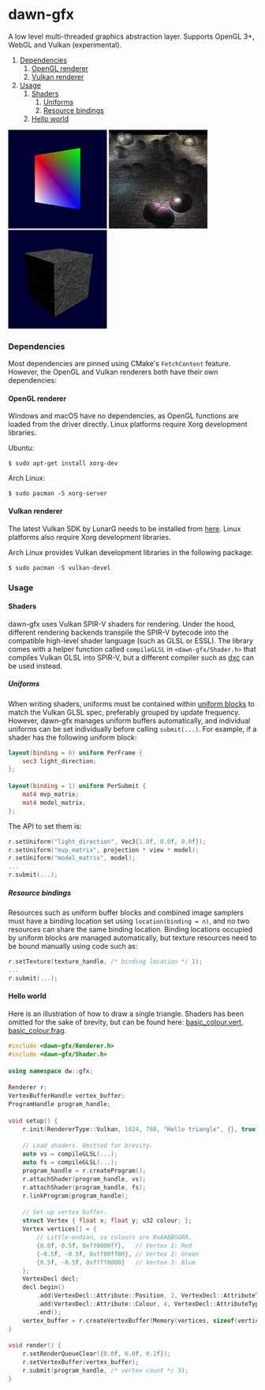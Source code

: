 # dawn-gfx
A low level multi-threaded graphics abstraction layer. Supports OpenGL 3+, WebGL and Vulkan (experimental).

1. [Dependencies](#introduction)
    1. [OpenGL renderer](#opengl-renderer)
    2. [Vulkan renderer](#vulkan-renderer)
2. [Usage](#usage)
    1. [Shaders](#shaders)
        1. [Uniforms](#uniforms)
        2. [Resource bindings](#resource-bindings)
    2. [Hello world](#hello-world)
    
![Quad](screenshot1.jpg) ![Deferred shading](screenshot2.jpg) ![Normal mapping](screenshot3.jpg)
    
### Dependencies

Most dependencies are pinned using CMake's `FetchContent` feature. However, the OpenGL and Vulkan renderers
both have their own dependencies:

#### OpenGL renderer

Windows and macOS have no dependencies, as OpenGL functions are loaded from the driver directly.
Linux platforms require Xorg development libraries.

Ubuntu:

    $ sudo apt-get install xorg-dev
    
Arch Linux:

    $ sudo pacman -S xorg-server

    
#### Vulkan renderer

The latest Vulkan SDK by LunarG needs to be installed from [here](https://vulkan.lunarg.com/sdk/home). Linux platforms also require Xorg development libraries.

Arch Linux provides Vulkan development libraries in the following package:

    $ sudo pacman -S vulkan-devel

### Usage

#### Shaders

dawn-gfx uses Vulkan SPIR-V shaders for rendering. Under the hood, different rendering backends transpile the SPIR-V
bytecode into the compatible high-level shader language (such as GLSL or ESSL). The library comes with a helper function
called `compileGLSL` in `<dawn-gfx/Shader.h>` that compiles Vulkan GLSL into SPIR-V, but a different compiler such as
[dxc](https://github.com/Microsoft/DirectXShaderCompiler/wiki/SPIR%E2%80%90V-CodeGen) can be used instead.

##### Uniforms

When writing shaders, uniforms must be contained within [uniform blocks](https://www.khronos.org/opengl/wiki/Interface_Block_(GLSL)#Uniform_blocks)
to match the Vulkan GLSL spec, preferably grouped by update frequency. However, dawn-gfx manages uniform buffers
automatically, and individual uniforms can be set individually before calling `submit(...)`. For example, if a shader
has the following uniform block:

```glsl
layout(binding = 0) uniform PerFrame {
    vec3 light_direction;
};

layout(binding = 1) uniform PerSubmit {
    mat4 mvp_matrix;
    mat4 model_matrix;
};
```

The API to set them is:
```cpp
r.setUniform("light_direction", Vec3{1.0f, 0.0f, 0.0f});
r.setUniform("mvp_matrix", projection * view * model);
r.setUniform("model_matrix", model);
...
r.submit(...);
```

##### Resource bindings

Resources such as uniform buffer blocks and combined image samplers must have a binding location set using
`location(binding = n)`, and no two resources can share the same binding location. Binding locations occupied by uniform
blocks are managed automatically, but texture resources need to be bound manually using code such as:

```cpp
r.setTexture(texture_handle, /* binding location */ 1);
...
r.submit(...);
```

#### Hello world

Here is an illustration of how to draw a single triangle. Shaders has been omitted for the sake of
brevity, but can be found here:
[basic_colour.vert](https://github.com/dgavedissian/dawn-gfx/blob/develop/examples/media/shaders/basic_colour.vert),
[basic_colour.frag](https://github.com/dgavedissian/dawn-gfx/blob/develop/examples/media/shaders/basic_colour.frag).
```cpp
#include <dawn-gfx/Renderer.h>
#include <dawn-gfx/Shader.h>

using namespace dw::gfx;

Renderer r;
VertexBufferHandle vertex_buffer;
ProgramHandle program_handle;

void setup() {
    r.init(RendererType::Vulkan, 1024, 768, "Hello triangle", {}, true);

    // Load shaders. Omitted for brevity.
    auto vs = compileGLSL(...);
    auto fs = compileGLSL(...);
    program_handle = r.createProgram();
    r.attachShader(program_handle, vs);
    r.attachShader(program_handle, fs);
    r.linkProgram(program_handle);

    // Set up vertex buffer.
    struct Vertex { float x; float y; u32 colour; };
    Vertex vertices[] = {
        // Little-endian, so colours are 0xAABBGGRR.
        {0.0f, 0.5f, 0xff0000ff},   // Vertex 1: Red
        {-0.5f, -0.5f, 0xff00ff00}, // Vertex 2: Green
        {0.5f, -0.5f, 0xffff0000}   // Vertex 3: Blue
    };
    VertexDecl decl;
    decl.begin()
        .add(VertexDecl::Attribute::Position, 2, VertexDecl::AttributeType::Float)
        .add(VertexDecl::Attribute::Colour, 4, VertexDecl::AttributeType::Uint8, true)
        .end();
    vertex_buffer = r.createVertexBuffer(Memory(vertices, sizeof(vertices)), decl);
}

void render() {
    r.setRenderQueueClear({0.0f, 0.0f, 0.2f});
    r.setVertexBuffer(vertex_buffer);
    r.submit(program_handle, /* vertex count */ 3);
}
```
